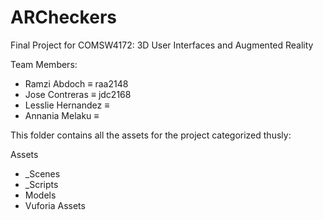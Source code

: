 ARCheckers
==========

Final Project for COMSW4172: 3D User Interfaces and Augmented Reality

Team Members:
  - Ramzi Abdoch ≡ raa2148
  - Jose Contreras ≡ jdc2168
  - Lesslie Hernandez ≡
  - Annania Melaku ≡ 

This folder contains all the assets for the project categorized thusly:

Assets
  - _Scenes
  - _Scripts
  - Models
  - Vuforia Assets
